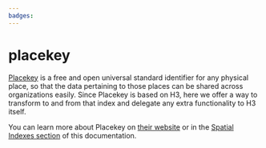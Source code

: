 ```yaml
---
badges:
---
```

# placekey

[Placekey](https://www.placekey.io/faq) is a free and open universal standard identifier for any physical place, so that the data pertaining to those places can be shared across organizations easily. Since Placekey is based on H3, here we offer a way to transform to and from that index and delegate any extra functionality to H3 itself.

You can learn more about Placekey on [their website](https://www.placekey.io/) or in the [Spatial Indexes section](https://docs.carto.com/data-and-analysis/analytics-toolbox-for-bigquery/key-concepts/spatial-indexes#placekey) of this documentation.
